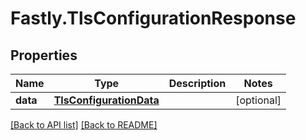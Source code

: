 # Fastly.TlsConfigurationResponse

## Properties

Name | Type | Description | Notes
------------ | ------------- | ------------- | -------------
**data** | [**TlsConfigurationData**](TlsConfigurationData.md) |  | [optional] 



[[Back to API list]](../../README.md#endpoints) [[Back to README]](../../README.md)

